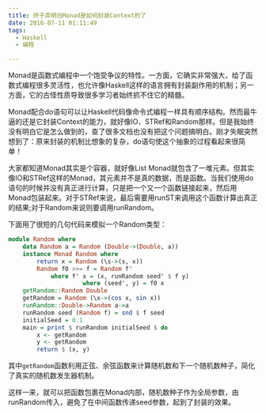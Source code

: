 ```yaml
---
title: 终于弄明白Monad是如何封装Context的了
date: 2016-07-11 01:11:49
tags:
  - Haskell
  - 编程

---
```

Monad是函数式编程中一个饱受争议的特性。一方面，它确实非常强大，给了函数式编程很多灵活性，也允许像Haskell这样的语言拥有封装副作用的机制；另一方面，它的古怪性质导致很多学习者始终抓不住它的精髓。

Monad配合do语句可以让Haskell代码像命令式编程一样具有顺序结构。然而最牛逼的还是它封装Context的能力，就好像IO、STRef和Random那样。但是我始终没有明白它是怎么做到的，查了很多文档也没有把这个问题搞明白。刚才失眠突然想到了：原来封装的机制比想象的复杂，do语句使这个抽象的过程看起来很简单！

<!--more-->

大家都知道Monad其实是个容器，就好像List Monad就包含了一堆元素。但其实像IO和STRef这样的Monad，其元素并不是真的数据，而是函数。当我们使用do语句的时候并没有真正进行计算，只是把一个又一个函数链接起来，然后用Monad包装起来。对于STRef来说，最后需要用runST来调用这个函数计算出真正的结果;对于Random来说则要调用runRandom。

下面用了很短的几句代码来模拟一个Random类型：
```haskell
module Random where
    data Random a = Random (Double->(Double, a))
    instance Monad Random where
        return x = Random (\s->(s, x))
        Random f0 >>= f = Random f' 
            where f' x = (x, runRandom seed' $ f y) 
                     where (seed', y) = f0 x
    getRandom::Random Double
    getRandom = Random (\x->(cos x, sin x))
    runRandom::Double->Random a->a
    runRandom seed (Random f) = snd $ f seed
    initialSeed = 0.1
    main = print $ runRandom initialSeed $ do
        x <- getRandom
        y <- getRandom
        return $ (x, y)
```

其中`getRandom`函数利用正弦、余弦函数来计算随机数和下一个随机数种子，简化了真实的随机数发生器机制。

这样一来，就可以把函数包裹在Monad内部，随机数种子作为全局参数，由runRandom传入，避免了在中间函数传递seed参数，起到了封装的效果。
